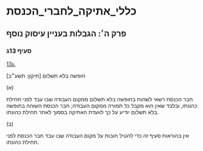 # כללי_אתיקה_לחברי_הכנסת

## פרק ה׳: הגבלות בעניין עיסוק נוסף

### סעיף 13ג

[13ג.](https://he.wikisource.org/wiki/כללי_אתיקה_לחברי_הכנסת#סעיף_13ג)

חופשה בלא תשלום [תיקון: תשע״ב]

(א)

חבר הכנסת רשאי לשהות בחופשה בלא תשלום ממקום העבודה שבו עבד לפני תחילת כהונתו, ובלבד שאין הוא מקבל כל תמורה ממקום העבודה; חבר הכנסת השוהה בחופשה בלא תשלום יודיע על כך לוועדת האתיקה בסמוך לאחר תחילת כהונתו.

(ב)

אין בהוראות סעיף זה כדי להטיל חובות על מקום העבודה שבו עבד חבר הכנסת לפני תחילת כהונתו.